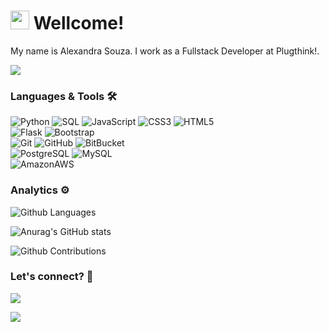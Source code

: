 
<h1><img src="https://emojis.slackmojis.com/emojis/images/1531849430/4246/blob-sunglasses.gif?1531849430" width="30"/> Wellcome! </h1>


My name is Alexandra Souza. I work as a Fullstack Developer at Plugthink!.

![](http://estruyf-github.azurewebsites.net/api/VisitorHit?user=alexandrabsouz&repo=alexandrabsouz&countColorcountColor)

### Languages & Tools 🛠  
![Python](https://img.shields.io/badge/-Python-05122A?style=flat&color=blue)&nbsp;![SQL](https://img.shields.io/badge/-SQL-05122A?style=flat&color=yellow)&nbsp;![JavaScript](https://img.shields.io/badge/-JavaScript-05122A?style=flat&color=yellow)&nbsp;![CSS3](https://img.shields.io/badge/-CSS3-05122A?style=flat&color=blue)&nbsp;![HTML5](https://img.shields.io/badge/-HTML5-05122A?style=flat&color=yellow)&nbsp;  
![Flask](https://img.shields.io/badge/-Flask-05122A?style=flat&color=orange)&nbsp;![Bootstrap](https://img.shields.io/badge/-Bootstrap-05122A?style=flat&color=purple)&nbsp;  
![Git](https://img.shields.io/badge/-Git-05122A?style=flat&color=orange)&nbsp;![GitHub](https://img.shields.io/badge/-GitHub-05122A?style=flat&color=black)&nbsp;![BitBucket](https://img.shields.io/badge/-BitBucket-05122A?style=flat&color=gray)&nbsp;  
![PostgreSQL](https://img.shields.io/badge/-PostgreSQL-05122A?style=flat&color=blue)&nbsp;![MySQL](https://img.shields.io/badge/-MySQL-05122A?style=flat&color=yellow)&nbsp;  
![AmazonAWS](https://img.shields.io/badge/-AmazonAWS-05122A?style=flat&color=orange)&nbsp;  


### Analytics ⚙️

![Github Languages](https://github-readme-stats.vercel.app/api/top-langs/?username=alexandrabsouz&layout=compact&count_private=true&theme=nightowl&show_icons=true)

![Anurag's GitHub stats](https://github-readme-stats.vercel.app/api?username=alexandrabsouz&theme=nightowl&show_icons=true)

![Github Contributions](https://github-readme-streak-stats.herokuapp.com/?user=alexandrabsouz&hide_border=true&theme=nightowl&show_icons=true)

### Let's connect? 🤝

<p align="left">

<a href="https://www.linkedin.com/in/alexandrabsouz/"><img src="https://img.shields.io/badge/-LinkedIn-0077B5?style=flat&logo=Linkedin&logoColor=white"/></a>

<a href="https://www.instagram.com/alexandrabsouz/"><img src="https://img.shields.io/badge/-Instagram-E4405F?style=flat&logo=instagram&logoColor=white"/></a>

</p>
